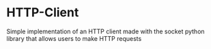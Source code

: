 # HTTP-Client
Simple implementation of an HTTP client made with the socket python library that allows users to make HTTP requests
